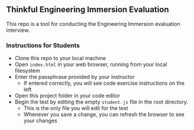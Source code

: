 ## Thinkful Engineering Immersion Evaluation

This repo is a tool for conducting the Engineering Immersion evaluation interview.

### Instructions for Students

* Clone this repo to your local machine
* Open `index.html` in your web browser, running from your local filesystem
* Enter the passphrase provided by your instructor
  * If entered correctly, you will see code exercise instructions on the left
* Open this project folder in your code editor
* Begin the test by editing the empty `student.js` file in the root directory.
  * This is the only file you will edit for the test
  * Whenever you save a change, you can refresh the browser to see your changes


